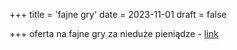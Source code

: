 +++
title = 'fajne gry'
date = 2023-11-01
draft = false


+++
 oferta na
 fajne gry za nieduże pieniądze - [link](https://gog.com)
